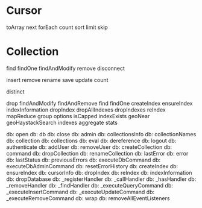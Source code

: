# Cursor

toArray
next
forEach
count
sort
limit
skip

# Collection

find
findOne
findAndModify
remove
disconnect


insert
remove
rename
save
update
count

distinct

drop
findAndModify
findAndRemove
find
findOne
createIndex
ensureIndex
indexInformation
dropIndex
dropAllIndexes
dropIndexes
reIndex
mapReduce
group
options
isCapped
indexExists
geoNear
geoHaystackSearch
indexes
aggregate
stats

  db: open
db: db
db: close
db: admin
db: collectionsInfo
db: collectionNames
db: collection
db: collections
db: eval
db: dereference
db: logout
db: authenticate
db: addUser
db: removeUser
db: createCollection
db: command
db: dropCollection
db: renameCollection
db: lastError
db: error
db: lastStatus
db: previousErrors
db: executeDbCommand
db: executeDbAdminCommand
db: resetErrorHistory
db: createIndex
db: ensureIndex
db: cursorInfo
db: dropIndex
db: reIndex
db: indexInformation
db: dropDatabase
db: _registerHandler
db: _callHandler
db: _hasHandler
db: _removeHandler
db: _findHandler
db: _executeQueryCommand
db: _executeInsertCommand
db: _executeUpdateCommand
db: _executeRemoveCommand
db: wrap
db: removeAllEventListeners